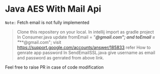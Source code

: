 
# Java AES With Mail Api
`Note:` Fetch email is not fully implemented

> Clone this repositery on your local.
> In intellij import as gradle project
> In Consumer.java update fromEmail = "*******@gmail.com"; and toEmail = "*********@gmail.com";
> visit https://support.google.com/accounts/answer/185833 refer How to genrate app password
> In SendEmailSSL.java give username as email and password as genrated from above link.

Feel free to raise PR in case of code modification

